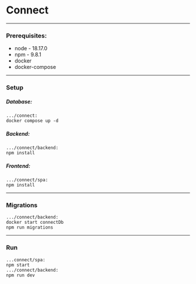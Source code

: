 # Connect

---

### Prerequisites:

-   node - 18.17.0
-   npm - 9.8.1
-   docker
-   docker-compose

---

### Setup

##### Database:

    .../connect:
    docker compose up -d

##### Backend:

    .../connect/backend:
    npm install

##### Frontend:

    .../connect/spa:
    npm install

---

### Migrations

    .../connect/backend:
    docker start connectDb
    npm run migrations

---

### Run

    ...connect/spa:
    npm start
    .../connect/backend:
    npm run dev
